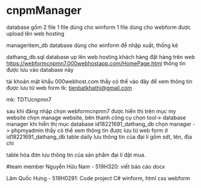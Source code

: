 # cnpmManager
database gồm 2 file 1 file dùng cho winform 1 file dùng cho webform được upload lên web hosting

manageritem_db database dùng cho winform để nhập xuất, thống kê

dathang_db.sql database up lên web hosting khách hàng đặt hàng trên web https://webformcnpmn7.000webhostapp.com/HomePage.html thông tin được lưu vào database này

tài khoản mật khẩu 000webhost.com thầy có thể vào đây để xem thông tin được lưu từ web form 
tk: tienbatkhathi@gmail.com

mk: TDTUcnpmn7

sau khi đăng nhập chọn webformcnpmn7 được hiển thị trên mục my website chọn manage website, bên thanh công cụ chọn tool-> database manager khi hiển thị mục database id18221691_dathang_db chọn manager -> phpmyadmin thầy có thể xem thông tin được lưu từ web form ở id18221691_dathang_db table daily lưu thông tin của đại lí gồm sdt, tên, địa chỉ

table hóa đơn lưu thông tin của sản phẩm đại lí đặt mua.

#team member
Nguyễn Hữu Nam - 519H320: viết báo cáo docx

Lâm Quốc Hưng - 519H0291: Code project C# winform, html css webform
